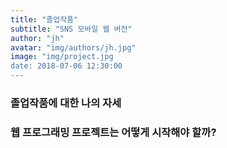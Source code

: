 ```yaml
---
title: "졸업작품"
subtitle: "SNS 모바일 웹 버전"
author: "jh"
avatar: "img/authors/jh.jpg"
image: "img/project.jpg
date: 2018-07-06 12:30:00
---
```


### 졸업작품에 대한 나의 자세 

### 웹 프로그래밍 프로젝트는 어떻게 시작해야 할까?



